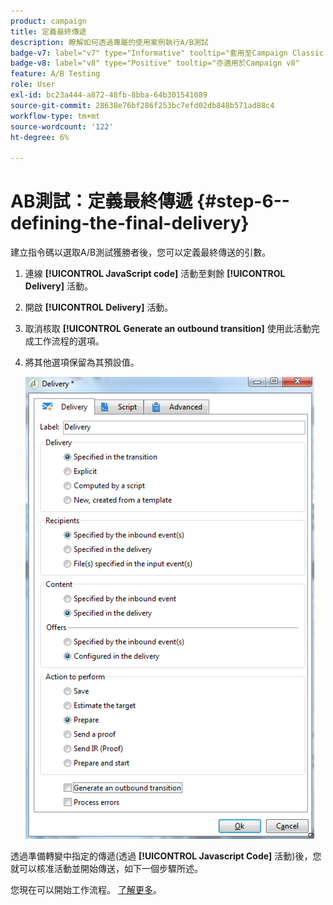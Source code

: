 ```yaml
---
product: campaign
title: 定義最終傳遞
description: 瞭解如何透過專屬的使用案例執行A/B測試
badge-v7: label="v7" type="Informative" tooltip="套用至Campaign Classic v7"
badge-v8: label="v8" type="Positive" tooltip="亦適用於Campaign v8"
feature: A/B Testing
role: User
exl-id: bc23a444-a872-48fb-8bba-64b301541089
source-git-commit: 28638e76bf286f253bc7efd02db848b571ad88c4
workflow-type: tm+mt
source-wordcount: '122'
ht-degree: 6%

---
```


# AB測試：定義最終傳遞 {#step-6--defining-the-final-delivery}

建立指令碼以選取A/B測試獲勝者後，您可以定義最終傳送的引數。

1. 連線 **[!UICONTROL JavaScript code]** 活動至剩餘 **[!UICONTROL Delivery]** 活動。
1. 開啟 **[!UICONTROL Delivery]** 活動。
1. 取消核取 **[!UICONTROL Generate an outbound transition]** 使用此活動完成工作流程的選項。
1. 將其他選項保留為其預設值。

   ![](assets/ab_test_final_delivery.png)

透過準備轉變中指定的傳遞(透過 **[!UICONTROL Javascript Code]** 活動)後，您就可以核准活動並開始傳送，如下一個步驟所述。

您現在可以開始工作流程。 [了解更多](a-b-testing-uc-start-workflow.md)。
